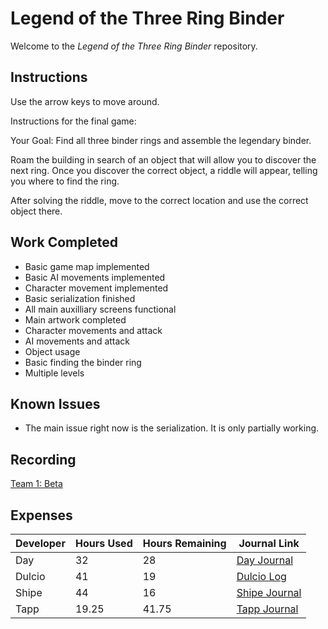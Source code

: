 # Legend of the Three Ring Binder
Welcome to the _Legend of the Three Ring Binder_ repository.

## Instructions
Use the arrow keys to move around. 

Instructions for the final game:

Your Goal: Find all three binder rings and assemble the legendary binder.

Roam the building in search of an object that will allow you to discover the next ring.
Once you discover the correct object, a riddle will appear, telling you where to find the ring.

After solving the riddle, move to the correct location and use the correct object there.

## Work Completed
 * Basic game map implemented
 * Basic AI movements implemented
 * Character movement implemented
 * Basic serialization finished
 * All main auxilliary screens functional
 * Main artwork completed
 * Character movements and attack
 * AI movements and attack
 * Object usage
 * Basic finding the binder ring
 * Multiple levels

## Known Issues
 * The main issue right now is the serialization. It is only partially working.


## Recording

[Team 1: Beta](https://youtu.be/x5cdzh1fqeA)

## Expenses

| Developer | Hours Used | Hours Remaining | Journal Link
|---|---|---|---|
| Day | 32 | 28 | [Day Journal](https://github.com/cps-209-1-2019/ThreeRingBinder/wiki/Day-Journal)
| Dulcio | 41 | 19 | [Dulcio Log](https://github.com/cps-209-1-2019/ThreeRingBinder/wiki/Dulcio-Log)
| Shipe | 44 | 16| [Shipe Journal](https://github.com/cps-209-1-2019/ThreeRingBinder/wiki/Shipe-Journal)
| Tapp | 19.25 | 41.75 | [Tapp Journal](https://github.com/cps-209-1-2019/ThreeRingBinder/wiki/Tapp-Journal)
